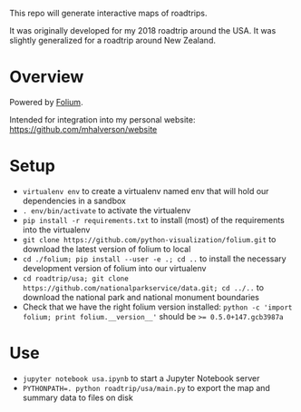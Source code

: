 This repo will generate interactive maps of roadtrips.

It was originally developed for my 2018 roadtrip around the USA. It was
slightly generalized for a roadtrip around New Zealand.

# Overview

Powered by [Folium](https://github.com/python-visualization/folium).

Intended for integration into my personal website:
https://github.com/mhalverson/website

# Setup

* `virtualenv env` to create a virtualenv named env that will hold our dependencies in a sandbox
* `. env/bin/activate` to activate the virtualenv
* `pip install -r requirements.txt` to install (most) of the requirements into the virtualenv
* `git clone https://github.com/python-visualization/folium.git` to download the latest version of folium to local
* `cd ./folium; pip install --user -e .; cd ..` to install the necessary development version of folium into our virtualenv
* `cd roadtrip/usa; git clone https://github.com/nationalparkservice/data.git; cd ../..` to download the national park and national monument boundaries
* Check that we have the right folium version installed: `python -c 'import folium; print folium.__version__'` should be `>= 0.5.0+147.gcb3987a`

# Use

* `jupyter notebook usa.ipynb` to start a Jupyter Notebook server
* `PYTHONPATH=. python roadtrip/usa/main.py` to export the map and summary data to files on disk

